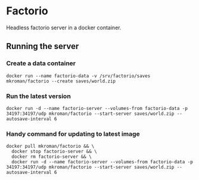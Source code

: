 # Factorio

Headless factorio server in a docker container.

## Running the server

### Create a data container

```
docker run --name factorio-data -v /srv/factorio/saves mkroman/factorio --create saves/world.zip
```

### Run the latest version 

```
docker run -d --name factorio-server --volumes-from factorio-data -p 34197:34197/udp mkroman/factorio --start-server saves/world.zip --autosave-interval 6
```

### Handy command for updating to latest image
```
docker pull mkroman/factorio && \
  docker stop factorio-server && \
  docker rm factorio-server && \
  docker run -d --name factorio-server --volumes-from factorio-data -p 34197:34197/udp mkroman/factorio --start-server saves/world.zip --autosave-interval 6
 ```


